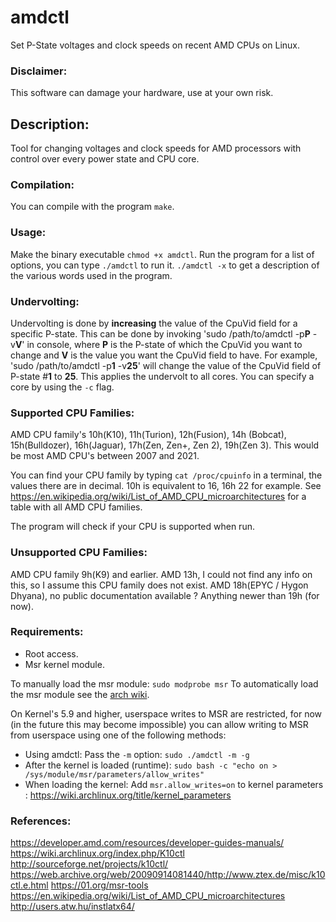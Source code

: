 # amdctl
Set P-State voltages and clock speeds on recent AMD CPUs on Linux.
### Disclaimer:
This software can damage your hardware, use at your own risk.
## Description:
Tool for changing voltages and clock speeds for AMD processors with control over every power state and CPU core.
### Compilation:
You can compile with the program `make`.
### Usage:
Make the binary executable `chmod +x amdctl`.
Run the program for a list of options, you can type `./amdctl` to run it.
`./amdctl -x` to get a description of the various words used in the program.
### Undervolting:
Undervolting is done by **increasing** the value of the CpuVid field for a specific P-state.
This can be done by invoking 'sudo /path/to/amdctl -p**P** -v**V**' in console, where **P** is the P-state of which the CpuVid you want to change and **V** is the value you want the CpuVid field to have.
For example, 'sudo /path/to/amdctl -p**1** -v**25**' will change the value of the CpuVid field of P-state #**1** to **25**.
This applies the undervolt to all cores. You can specify a core by using the `-c` flag.
### Supported CPU Families:
AMD CPU family's 10h(K10), 11h(Turion), 12h(Fusion), 14h (Bobcat), 15h(Bulldozer), 16h(Jaguar), 17h(Zen, Zen+, Zen 2), 19h(Zen 3).
This would be most AMD CPU's between 2007 and 2021.

You can find your CPU family by typing `cat /proc/cpuinfo` in a terminal, the values there are in decimal.
10h is equivalent to 16, 16h 22 for example. See https://en.wikipedia.org/wiki/List_of_AMD_CPU_microarchitectures for a table with all AMD CPU families.

The program will check if your CPU is supported when run.
### Unsupported CPU Families:
AMD CPU family 9h(K9) and earlier.
AMD 13h, I could not find any info on this, so I assume this CPU family does not exist.
AMD 18h(EPYC / Hygon Dhyana), no public documentation available ?
Anything newer than 19h (for now).
### Requirements:
- Root access.
- Msr kernel module.

To manually load the msr module: `sudo modprobe msr`
To automatically load the msr module see the [arch wiki](https://wiki.archlinux.org/index.php/Kernel_modules#Automatic_module_handling).

On Kernel's 5.9 and higher, userspace writes to MSR are restricted, for now (in the future this may become impossible) you can allow writing to MSR from userspace using one of the following methods:

- Using amdctl:
  Pass the `-m` option: `sudo ./amdctl -m -g`
- After the kernel is loaded (runtime):
  `sudo bash -c "echo on > /sys/module/msr/parameters/allow_writes"`
- When loading the kernel:
  Add `msr.allow_writes=on` to kernel parameters : https://wiki.archlinux.org/title/kernel_parameters

### References:
https://developer.amd.com/resources/developer-guides-manuals/
https://wiki.archlinux.org/index.php/K10ctl
http://sourceforge.net/projects/k10ctl/
https://web.archive.org/web/20090914081440/http://www.ztex.de/misc/k10ctl.e.html
https://01.org/msr-tools
https://en.wikipedia.org/wiki/List_of_AMD_CPU_microarchitectures
http://users.atw.hu/instlatx64/
